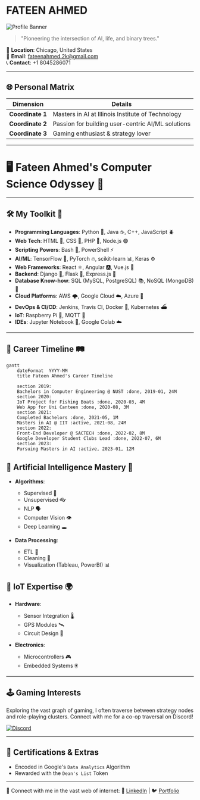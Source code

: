 # FATEEN AHMED

![Profile Banner](https://drive.google.com/uc?export=view&id=1rVmlmmZobldVJbyFbfbCTtp9X5DIXYpZ)

> "Pioneering the intersection of AI, life, and binary trees."

📍 **Location**: Chicago, United States  
📧 **Email**: [fateenahmed.2k@gmail.com](mailto:fateenahmed.2k@gmail.com)  
📞 **Contact**: +1 8045286071

---

## 🌐 Personal Matrix

| Dimension        | Details           |
|------------------|------------------|
| **Coordinate 1** | Masters in AI at Illinois Institute of Technology |
| **Coordinate 2** | Passion for building user-centric AI/ML solutions  |
| **Coordinate 3** | Gaming enthusiast & strategy lover                |

---
# 🖥️ Fateen Ahmed's Computer Science Odyssey 🚀

---

## 🛠️ My Toolkit 🎒
* **Programming Languages**: Python 🐍, Java ☕, C++, JavaScript 🪲
* **Web Tech**: HTML 📄, CSS 🎨, PHP 🐘, Node.js 🟢
* **Scripting Powers**: Bash 🐚, PowerShell ⚡
* **AI/ML**: TensorFlow 🧠, PyTorch 🔥, scikit-learn 📊, Keras ⚙️
* **Web Frameworks**: React ⚛️, Angular 🅰️, Vue.js 🌱
* **Backend**: Django 🦄, Flask 🍶, Express.js 🚆
* **Database Know-how**: SQL (MySQL, PostgreSQL) 📚, NoSQL (MongoDB) 🍃
* **Cloud Platforms**: AWS 🌩️, Google Cloud ☁️, Azure 🌌
* **DevOps & CI/CD**: Jenkins, Travis CI, Docker 🐳, Kubernetes ⛴
* **IoT**: Raspberry Pi 🥧, MQTT 📡
* **IDEs**: Jupyter Notebook 📓, Google Colab ☁️
  
---

## 📜 Career Timeline 🛤️
```mermaid
gantt
    dateFormat  YYYY-MM
    title Fateen Ahmed's Career Timeline

    section 2019:
    Bachelors in Computer Engineering @ NUST :done, 2019-01, 24M
    section 2020:
    IoT Project for Fishing Boats :done, 2020-03, 4M
    Web App for Uni Canteen :done, 2020-08, 3M
    section 2021:
    Completed Bachelors :done, 2021-05, 1M
    Masters in AI @ IIT :active, 2021-08, 24M
    section 2022:
    Front-End Developer @ SACTECH :done, 2022-02, 8M
    Google Developer Student Clubs Lead :done, 2022-07, 6M
    section 2023:
    Pursuing Masters in AI :active, 2023-01, 12M
```
## 🤖 Artificial Intelligence Mastery 🧠

- **Algorithms**: 
  - Supervised 🍎
  - Unsupervised 👓
  - NLP 🗣
  - Computer Vision 👁
  - Deep Learning 🕳
  
- **Data Processing**: 
  - ETL 🔄
  - Cleaning 🧽
  - Visualization (Tableau, PowerBI) 📊

## 🔌 IoT Expertise 🌍

- **Hardware**: 
  - Sensor Integration 🌡️
  - GPS Modules 🛰️
  - Circuit Design 🔌
  
- **Electronics**: 
  - Microcontrollers 🎮
  - Embedded Systems 🖲


---

## 🕹️ Gaming Interests

Exploring the vast graph of gaming, I often traverse between strategy nodes and role-playing clusters. Connect with me for a co-op traversal on Discord!

[![Discord](https://discord.com/assets/e4923594e694a21542a489471ecffa50.svg)](https://discord.com/users/660206884396990495)


---

## 📜 Certifications & Extras

- Encoded in Google's `Data Analytics` Algorithm
- Rewarded with the `Dean's List` Token

---

🔗 Connect with me in the vast web of internet:
💼 [LinkedIn](https://www.linkedin.com/in/fateen-ahmed-a5b1171b6/) | 🐦 [Portfolio](https://bento.me/fateen)
